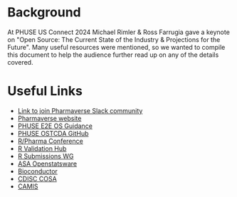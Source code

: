 # Background

At PHUSE US Connect 2024 Michael Rimler & Ross Farrugia gave a keynote on "Open Source: The Current State of the Industry & Projections for the Future".
Many useful resources were mentioned, so we wanted to compile this document to help the audience further read up on any of the details covered.

# Useful Links
- [Link to join Pharmaverse Slack community](https://join.slack.com/t/pharmaverse/shared_invite/zt-yv5atkr4-Np2ytJ6W_QKz_4Olo7Jo9A)
- [Pharmaverse website](https://pharmaverse.org/)
- [PHUSE E2E OS Guidance](https://phuse-org.github.io/E2E-OS-Guidance/)
- [PHUSE OSTCDA GitHub](https://phuse-org.github.io/OSTCDA/)
- [R/Pharma Conference](https://rinpharma.com/)
- [R Validation Hub](https://www.pharmar.org/)
- [R Submissions WG](https://rconsortium.github.io/submissions-wg/)
- [ASA Openstatsware](https://www.openstatsware.org/)
- [Bioconductor](https://bioconductor.org/)
- [CDISC COSA](https://www.cdisc.org/cosa)
- [CAMIS](https://psiaims.github.io/CAMIS/)
